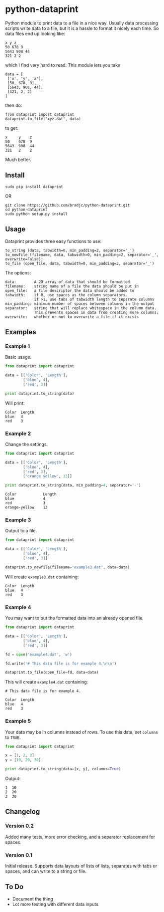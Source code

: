 python-dataprint
================

Python module to print data to a file in a nice way. Usually data processing
scripts write data to a file, but it is a hassle to format it nicely each
time. So data files end up looking like:

    x y z
    50 678 9
    5643 908 44
    321 2 2

which I find very hard to read. This module lets you take

    data = [
     ['x', 'y', 'z'],
     [50, 678, 9],
     [5643, 908, 44],
     [321, 2, 2]
    ]

then do:

    from dataprint import dataprint
    dataprint.to_file("xyz.dat", data)

to get:

	x     y    z
    50    678  9
    5643  908  44
    321   2    2

Much better.


Install
-------

    sudo pip install dataprint

OR

    git clone https://github.com/bradjc/python-dataprint.git
    cd python-dataprint
    sudo python setup.py install

Usage
-----

Dataprint provides three easy functions to use:

    to_string (data, tabwidth=0, min_padding=2, separator='_')
    to_newfile (filename, data, tabwidth=0, min_padding=2, separator='_', overwrite=False):
    to_file (open_file, data, tabwidth=0, min_padding=2, separator='_')

The options:

    data:        A 2D array of data that should be formatted
    filename:    string name of a file the data should be put in
    open_file:   a file descriptor the data should be added to
    tabwidth:    if 0, use spaces as the column separators.
                 if >1, use tabs of tabwidth length to separate columns
    min_padding: minimum number of spaces between columns in the output
    separator:   string that will replace whitespace in the column data.
                 This prevents spaces in data from creating more columns.
    overwrite:   whether or not to overwrite a file if it exists



Examples
--------

### Example 1

Basic usage.

```python
from dataprint import dataprint

data = [['Color', 'Length'],
        ['blue', 4],
        ['red', 3]]

print dataprint.to_string(data)
```

Will print:

    Color  Length
    blue   4
    red    3



### Example 2

Change the settings.

```python
from dataprint import dataprint

data = [['Color', 'Length'],
        ['blue', 4],
        ['red', 3],
        ['orange yellow', 13]]

print dataprint.to_string(data, min_padding=4, separator='-')
```

    Color            Length
    blue             4
    red              3
    orange-yellow    13


### Example 3

Output to a file.

```python
from dataprint import dataprint

data = [['Color', 'Length'],
        ['blue', 4],
        ['red', 3]]

dataprint.to_newfile(filename='example3.dat', data=data)
```

Will create `example3.dat` containing:

    Color  Length
    blue   4
    red    3


### Example 4

You may want to put the formatted data into an already opened file.

```python
from dataprint import dataprint

data = [['Color', 'Length'],
        ['blue', 4],
        ['red', 3]]

fd = open('example4.dat', 'w')

fd.write('# This data file is for example 4.\n\n')

dataprint.to_file(open_file=fd, data=data)
```

This will create `example4.dat` containing:

    # This data file is for example 4.

    Color  Length
    blue   4
    red    3


### Example 5

Your data may be in columns instead of rows. To use this data, set `columns` to
`TRUE`.

```python
from dataprint import dataprint

x = [1, 2, 3]
y = [10, 20, 30]

print dataprint.to_string(data=[x, y], columns=True)
```
Output:

    1  10
    2  20
    3  30


Changelog
---------

### Version 0.2
Added many tests, more error checking, and a separator replacement for spaces.

### Version 0.1
Initial release. Supports data layouts of lists of lists, separates with tabs
or spaces, and can write to a string or file.

To Do
-----

  - Document the thing
  - Lot more testing with different data inputs



